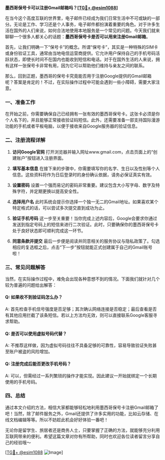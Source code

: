 **墨西哥保号卡可以注册Gmail邮箱吗？[[TG💪+ @esim1088](https://t.me/s/esim1088)]**

在当今这个高度互联的世界里，电子邮件已经成为我们日常生活中不可或缺的一部分。无论是工作、学习还是个人事务，电子邮件都扮演着重要的角色。对于许多生活在国外的人们来说，如何合法地使用本地服务是一个常见的问题。今天我们就来聊聊一个很多人都关心的话题：**墨西哥保号卡是否可以用来注册Gmail邮箱**。

首先，让我们明确一下“保号卡”的概念。所谓“保号卡”，其实是一种特殊的SIM卡或身份验证工具，通常由当地电信运营商提供。它允许用户保持自己的手机号码活跃状态，即使长时间不在国内也能收到短信和电话。对于在国外生活的人来说，拥有这样一张保号卡非常有用，因为它可以帮助他们维持与亲友之间的联系。

那么，回到正题，墨西哥的保号卡究竟能否用于注册Google提供的Gmail邮箱呢？答案是肯定的！不过，在实际操作过程中可能会遇到一些小障碍，需要大家注意。

### 一、准备工作

在开始之前，你需要确保自己已经拥有一张有效的墨西哥保号卡。这张卡必须是你个人名下的，并且能够正常接收验证码短信。此外，还需要准备一部支持国际漫游功能的手机或者平板电脑，以便于接收来自Google服务器的验证信息。

### 二、注册流程详解

1. **访问Google官网**
   打开浏览器并输入网址www.gmail.com，点击页面上的“创建账户”按钮进入注册界面。

2. **填写基本信息**
   在接下来的步骤中，你需要填写你的名字、生日以及性别等个人信息。这些资料将作为日后登录时的身份确认依据，请务必保证真实有效。

3. **设置密码**
   设置一个强而易记的密码非常重要。建议包含大小写字母、数字及特殊字符，并定期更换以提高安全性。

4. **选择用户名**
   此时系统会提示你选择一个独一无二的Gmail地址。如果喜欢某个特定格式的话，可以尝试多次提交直到成功为止。

5. **验证手机号码**
   这一步至关重要！当你完成上述内容后，Google会要求你通过发送到指定号码上的短信来进行二次验证。此时，只要确保你的墨西哥保号卡处于良好状态即可顺利完成这一环节。

6. **同意条款并提交**
   最后一步便是阅读并同意相关的服务协议与隐私政策了。勾选相应的复选框之后，点击“下一步”按钮就能正式创建属于自己的Gmail账号啦！

### 三、常见问题解答

当然，在实际操作过程中，难免会出现各种意想不到的情况。下面我们就针对几个较为普遍的问题给出解答：

#### Q: 如果收不到验证码怎么办？
A: 首先检查手机信号强度是否足够；其次确认网络连接是否稳定；最后查看是否有其他应用拦截了该条短信。若以上方法均无效，则可以直接联系Google客服寻求帮助。

#### Q: 是否可以使用虚拟号码代替？
A: 不推荐这样做，因为虚拟号码往往不具备足够的可靠性，容易导致验证失败甚至账户被盗的风险增加。

#### Q: 注册完成后能否更改手机号码？
A: 可以，但需经过一系列繁琐的操作才能实现。因此建议一开始就绑定一个长期使用的手机号码。

### 四、总结

通过本文介绍的方法，相信大家都能够轻松地利用墨西哥保号卡注册Gmail邮箱了吧！当然，除了邮件服务之外，Gmail还提供了许多实用的功能，比如云存储、在线文档编辑等等。所以不妨趁此机会好好体验一番吧！

无论你是留学生、旅居者还是商务人士，只要掌握了正确的方法，就能够充分利用互联网带来的便利。希望这篇文章对你有所帮助，同时也欢迎各位读者留言分享自己的经验哦～

[[TG💪+ @esim1088](https://t.me/s/esim1088) ![Image](https://i.postimg.cc/4NQfJmqS/Snipaste-2025-05-13-00-14-12.png)]